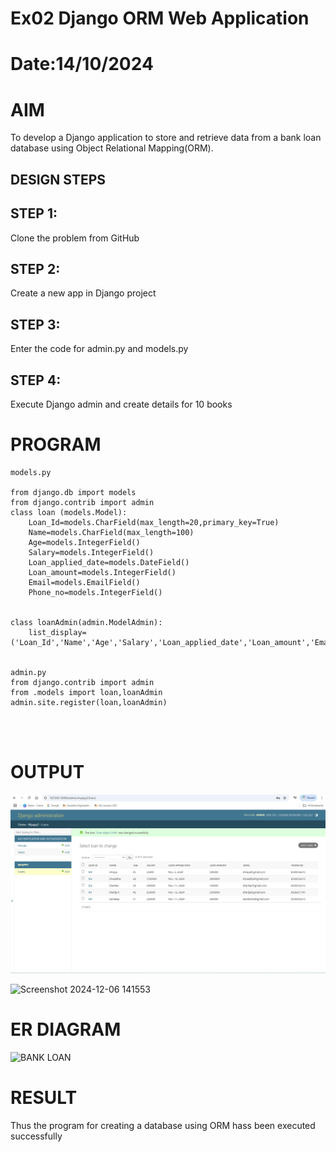# Ex02 Django ORM Web Application
# Date:14/10/2024
# AIM
To develop a Django application to store and retrieve data from a bank loan database using Object Relational Mapping(ORM).


## DESIGN STEPS
## STEP 1:
Clone the problem from GitHub

## STEP 2:
Create a new app in Django project

## STEP 3:
Enter the code for admin.py and models.py

## STEP 4:
Execute Django admin and create details for 10 books

# PROGRAM
```
models.py

from django.db import models
from django.contrib import admin
class loan (models.Model):
    Loan_Id=models.CharField(max_length=20,primary_key=True)
    Name=models.CharField(max_length=100)
    Age=models.IntegerField()
    Salary=models.IntegerField()
    Loan_applied_date=models.DateField()
    Loan_amount=models.IntegerField()
    Email=models.EmailField()
    Phone_no=models.IntegerField()


class loanAdmin(admin.ModelAdmin):
    list_display=('Loan_Id','Name','Age','Salary','Loan_applied_date','Loan_amount','Email','Phone_no')


admin.py
from django.contrib import admin
from .models import loan,loanAdmin
admin.site.register(loan,loanAdmin)




```
# OUTPUT
![alt text](<Screenshot 2024-11-29 104015.png>)

![Screenshot 2024-12-06 141553](https://github.com/user-attachments/assets/58f5a1f4-3944-444d-923e-04c8fe5024ad)

# ER DIAGRAM
![BANK LOAN](https://github.com/user-attachments/assets/f9f2ee6b-4c21-4db8-a0af-bc262ff865b3)



# RESULT
Thus the program for creating a database using ORM hass been executed successfully
